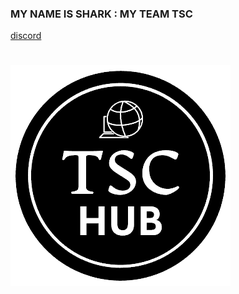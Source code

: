 ### MY NAME IS SHARK : MY TEAM TSC
[discord](https://discord.gg/8uHYmC3NmJ)
#
![TSC](https://github.com/Sharktsc-cat/Sharktsc-cat/blob/main/logoTSC-removebg-preview.png)
<!--
**Sharktsc-cat/Sharktsc-cat** is a ✨ _special_ ✨ repository because its `README.md` (this file) appears on your GitHub profile.

Here are some ideas to get you started:

- 🔭 I’m currently working on ...
- 🌱 I’m currently learning ...
- 👯 I’m looking to collaborate on ...
- 🤔 I’m looking for help with ...
- 💬 Ask me about ...
- 📫 How to reach me: ...
- 😄 Pronouns: ...
- ⚡ Fun fact: ...
-->
